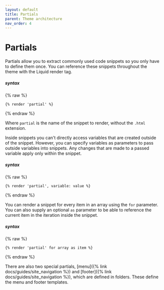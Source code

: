 ```yaml
---
layout: default
title: Partials
parent: Theme architecture
nav_order: 4
---
```


# Partials

Partials allow you to extract commonly used code snippets so you only have to define them once. You can reference these snippets throughout the theme with the Liquid render tag.

##### syntax
{% raw %}
```liquid
{% render 'partial' %}
```
{% endraw %}

Where `partial` is the name of the snippet to render, without the `.html` extension.

Inside snippets you can't directly access variables that are created outside of the snippet. However, you can specify variables as parameters to pass outside variables into snippets. Any changes that are made to a passed variable apply only within the snippet.

##### syntax
{% raw %}
```liquid
{% render 'partial', variable: value %}
```
{% endraw %}

You can render a snippet for every item in an array using the `for` parameter. You can also supply an optional `as` parameter to be able to reference the current item in the iteration inside the snippet. 

##### syntax
{% raw %}
```liquid
{% render 'partial' for array as item %}
```
{% endraw %}


There are also two special partials, [menu]({% link docs/guides/site_navigation %}) and [footer]({% link docs/guides/site_navigation %}), which are defined in folders. These define the menu and footer templates.